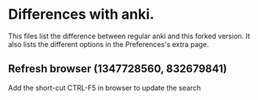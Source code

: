 # Differences with anki.
This files list the difference between regular anki and this forked
version. It also lists the different options in the Preferences's extra page.

## Refresh browser (1347728560, 832679841)
Add the short-cut CTRL-F5 in browser to update the search

